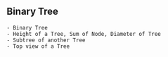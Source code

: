 ## Binary Tree

```
- Binary Tree
- Height of a Tree, Sum of Node, Diameter of Tree
- Subtree of another Tree
- Top view of a Tree

```